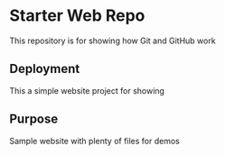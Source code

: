 # Starter Web Repo

This repository is for showing how Git and GitHub work

## Deployment
This a simple website project for showing 

## Purpose

Sample website with plenty of files for demos